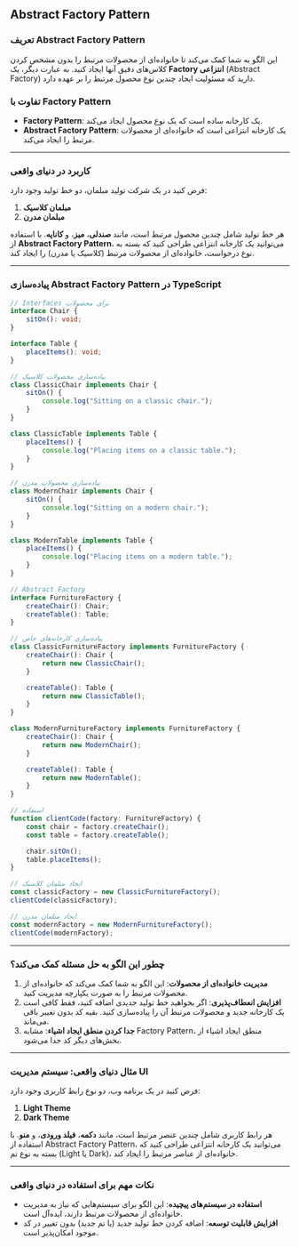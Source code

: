 
## **Abstract Factory Pattern**

### **تعریف Abstract Factory Pattern**
این الگو به شما کمک می‌کند تا خانواده‌ای از محصولات مرتبط را بدون مشخص کردن کلاس‌های دقیق آنها ایجاد کنید. به عبارت دیگر، یک **Factory انتزاعی** (Abstract Factory) دارید که مسئولیت ایجاد چندین نوع محصول مرتبط را بر عهده دارد.

### **تفاوت با Factory Pattern**
- **Factory Pattern**: یک کارخانه ساده است که یک نوع محصول ایجاد می‌کند.
- **Abstract Factory Pattern**: یک کارخانه انتزاعی است که خانواده‌ای از محصولات مرتبط را ایجاد می‌کند.

---

### **کاربرد در دنیای واقعی**
فرض کنید در یک شرکت تولید مبلمان، دو خط تولید وجود دارد:  
1. **مبلمان کلاسیک**  
2. **مبلمان مدرن**  

هر خط تولید شامل چندین محصول مرتبط است، مانند **صندلی**، **میز**، و **کاناپه**. با استفاده از **Abstract Factory Pattern**، می‌توانید یک کارخانه انتزاعی طراحی کنید که بسته به نوع درخواست، خانواده‌ای از محصولات مرتبط (کلاسیک یا مدرن) را ایجاد کند.

---

### **پیاده‌سازی Abstract Factory Pattern در TypeScript**

```typescript
// Interfaces برای محصولات
interface Chair {
    sitOn(): void;
}

interface Table {
    placeItems(): void;
}

// پیاده‌سازی محصولات کلاسیک
class ClassicChair implements Chair {
    sitOn() {
        console.log("Sitting on a classic chair.");
    }
}

class ClassicTable implements Table {
    placeItems() {
        console.log("Placing items on a classic table.");
    }
}

// پیاده‌سازی محصولات مدرن
class ModernChair implements Chair {
    sitOn() {
        console.log("Sitting on a modern chair.");
    }
}

class ModernTable implements Table {
    placeItems() {
        console.log("Placing items on a modern table.");
    }
}

// Abstract Factory
interface FurnitureFactory {
    createChair(): Chair;
    createTable(): Table;
}

// پیاده‌سازی کارخانه‌های خاص
class ClassicFurnitureFactory implements FurnitureFactory {
    createChair(): Chair {
        return new ClassicChair();
    }

    createTable(): Table {
        return new ClassicTable();
    }
}

class ModernFurnitureFactory implements FurnitureFactory {
    createChair(): Chair {
        return new ModernChair();
    }

    createTable(): Table {
        return new ModernTable();
    }
}

// استفاده
function clientCode(factory: FurnitureFactory) {
    const chair = factory.createChair();
    const table = factory.createTable();

    chair.sitOn();
    table.placeItems();
}

// ایجاد مبلمان کلاسیک
const classicFactory = new ClassicFurnitureFactory();
clientCode(classicFactory);

// ایجاد مبلمان مدرن
const modernFactory = new ModernFurnitureFactory();
clientCode(modernFactory);
```

---

### **چطور این الگو به حل مسئله کمک می‌کند؟**
1. **مدیریت خانواده‌ای از محصولات**: این الگو به شما کمک می‌کند که خانواده‌ای از محصولات مرتبط را به صورت یکپارچه مدیریت کنید.
2. **افزایش انعطاف‌پذیری**: اگر بخواهید خط تولید جدیدی اضافه کنید، فقط کافی است یک کارخانه جدید و محصولات مرتبط آن را پیاده‌سازی کنید. بقیه کد بدون تغییر باقی می‌ماند.
3. **جدا کردن منطق ایجاد اشیاء**: مشابه Factory Pattern، منطق ایجاد اشیاء از بخش‌های دیگر کد جدا می‌شود.

---

### **مثال دنیای واقعی: سیستم مدیریت UI**
فرض کنید در یک برنامه وب، دو نوع رابط کاربری وجود دارد:  
1. **Light Theme**  
2. **Dark Theme**  

هر رابط کاربری شامل چندین عنصر مرتبط است، مانند **دکمه**، **فیلد ورودی**، و **منو**. با استفاده از Abstract Factory Pattern، می‌توانید یک کارخانه انتزاعی طراحی کنید که بسته به نوع تم (Light یا Dark)، خانواده‌ای از عناصر مرتبط را ایجاد کند.

---

### **نکات مهم برای استفاده در دنیای واقعی**
- **استفاده در سیستم‌های پیچیده**: این الگو برای سیستم‌هایی که نیاز به مدیریت خانواده‌ای از محصولات مرتبط دارند، ایده‌آل است.
- **افزایش قابلیت توسعه**: اضافه کردن خط تولید جدید (یا تم جدید) بدون تغییر در کد موجود امکان‌پذیر است.
